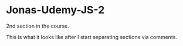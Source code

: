 # Jonas-Udemy-JS-2

2nd section in the course.

This is what it looks like after I start separating sections via comments.
